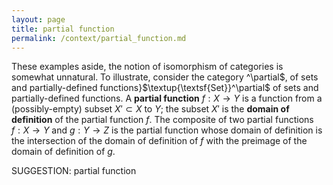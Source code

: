 ```yaml
---
layout: page
title: partial function
permalink: /context/partial_function.md
---
```

These examples aside, the notion of isomorphism of categories is somewhat unnatural. To illustrate, consider the category ^\partial$, of sets and partially-defined functions}$\textup{\textsf{Set}}^\partial$ of sets and partially-defined functions. A **partial function** $f: X \to Y$ is a function from a (possibly-empty) subset $X' \subset X$ to $Y$; the subset $X'$ is the **domain of definition** of the partial function $f$. The composite of two partial functions $f : X \to Y$ and $g : Y \to Z$ is the partial function whose domain of definition is the intersection of the domain of definition of $f$ with the preimage of the domain of definition of $g$.

SUGGESTION: partial function